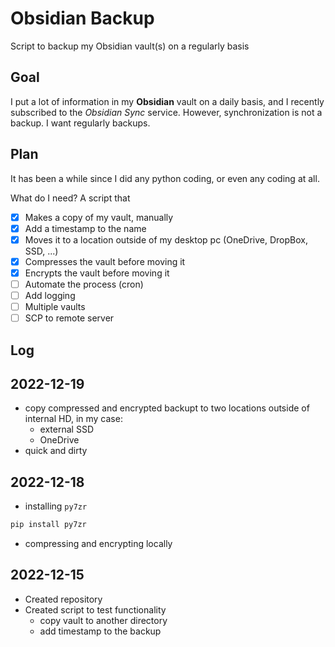 # Obsidian Backup

Script to backup my Obsidian vault(s) on a regularly basis

## Goal

I put a lot of information in my **Obsidian** vault on a daily basis, and I recently subscribed to the *Obsidian Sync* service. However, synchronization is not a backup. I want regularly backups.

## Plan

It has been a while since I did any python coding, or even any coding at all.

What do I need? A script that

- [x] Makes a copy of my vault, manually
- [x] Add a timestamp to the name
- [x] Moves it to a location outside of my desktop pc (OneDrive, DropBox, SSD, ...)
- [x] Compresses the vault before moving it
- [x] Encrypts the vault before moving it
- [ ] Automate the process (cron) 
- [ ] Add logging 
- [ ] Multiple vaults
- [ ] SCP to remote server

## Log

## 2022-12-19

- copy compressed and encrypted backupt to two locations outside of internal HD, in my case:
    - external SSD
    - OneDrive
- quick and dirty

## 2022-12-18

- installing `py7zr`

```bash
pip install py7zr
```

- compressing and encrypting locally

## 2022-12-15

- Created repository
- Created script to test functionality
    - copy vault to another directory
    - add timestamp to the backup